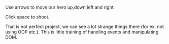 Use arrows to move our hero up,down,left and right.

Click space to shoot.


That is not perfect project, we can see a lot strange things there (for ex. not using OOP etc.). This is little training of handling events and manipulating DOM.